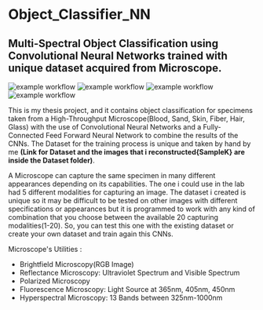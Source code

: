 # Object_Classifier_NN
## Multi-Spectral Object Classification using Convolutional Neural Networks trained with unique dataset acquired from Microscope.

![example workflow](https://img.shields.io/badge/Python-FFD43B?style=for-the-badge&logo=python&logoColor=blue)
![example workflow](https://img.shields.io/badge/TensorFlow-FF6F00?style=for-the-badge&logo=tensorflow&logoColor=white)
![example workflow](https://img.shields.io/badge/Keras-D00000?style=for-the-badge&logo=Keras&logoColor=white)
![example workflow](https://img.shields.io/badge/PyCharm-000000.svg?&style=for-the-badge&logo=PyCharm&logoColor=white)

This is my thesis project, and it contains object classification for specimens taken from a High-Throughput Microscope(Blood, Sand, Skin, Fiber, Hair, Glass) with the use of Convolutional Neural Networks and a Fully-Connected Feed Forward Neural Network to combine the results of the CNNs. The Dataset for the training process is unique and taken by hand by me **(Link for Dataset and the images that i reconstructed{SampleK} are inside the Dataset folder)**. 


A Microscope can capture the same specimen in many different appearances depending on its capabilities. The one i could use in the lab had 5 different modalities
for capturing an image. The dataset i created is unique so it may be difficult to be tested on other images with different specifications or appearances but it is 
programmed to work with any kind of combination that you choose between the available 20 capturing modalities(1-20). So, you can test this one with the existing dataset
or create your own dataset and train again this CNNs.


Microscope's Utilities :

- Brightfield Microscopy(RGB Image)
- Reflectance Microscopy: Ultraviolet Spectrum and Visible Spectrum
- Polarized Microscopy
- Fluorescence Microscopy: Light Source at 365nm, 405nm, 450nm
- Hyperspectral Microscopy: 13 Bands between 325nm-1000nm





